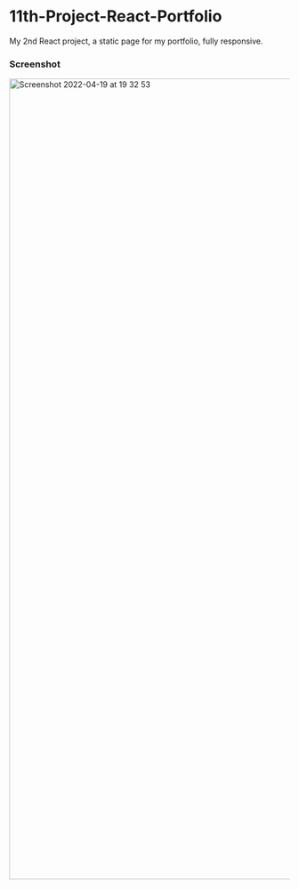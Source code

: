 # 11th-Project-React-Portfolio
My 2nd React project, a static page for my portfolio, fully responsive.

### Screenshot

<img width="1440" alt="Screenshot 2022-04-19 at 19 32 53" src="https://user-images.githubusercontent.com/94570140/164072746-fd99ec0c-eb3f-4c0b-85ee-04207c55f89f.png">

